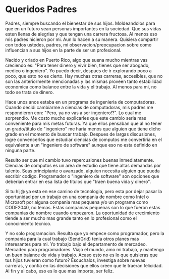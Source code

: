 # Queridos Padres

Padres, siempre buscando el bienestar de sus hijos. Moldeandolos para que en un futuro sean personas
importantes en la sociedad. Que sus vidas esten llenas de alegrias y que tengan una carrera fructosa.
Al menos eso mis padres hicieron por mi. Aun lo hacen a su manera. Quisiera compartir con todos ustedes, padres,
mi observacion/preocupacion sobre como influencian a sus hijos en la parte de ser un profesional.

Nacido y criado en Puerto Rico, algo que suena mucho mientras vas creciendo es: "Para tener dinero y vivir bien, tienes que
ser abogado, medico o ingeniero". Yo puedo decir, despues de ir explorando poco a poco, que esto no es cierto. Hay muchas
otras carreras, accesibles, que no son las anteriormente mencionadas y las mismas proveen tanto estabilidad economica como
balance entre la vida y el trabajo. Al menos para mi, no todo se trata de dinero.

Hace unos anos estaba en un programa de ingenieria de computadoras. Cuando decidi cambiarme a ciencias de computadoras,
mis padres me respondieron con: "Pero, ya no vas a ser ingeniero!?". Lo cual me sorprendio. Me costo mucho explicarles que este cambio
seria mas conveniente para mis metas futuras. Ya que ellos pensaban que al no tener un grado/titulo de "ingeniero" me haria menos
que alguien que tiene dicho grado en el momento de buscar trabajo. Despues de largas discusiones, logre convencerlos
que estudiar ciencias de computos me convertiria en el equivalente a un "ingeniero de software" aunque eso no esta definido
en ninguna parte.

Resulto ser que mi cambio tuvo repercusiones buenas inmediatamente. Ciencias de computos es un area de estudio que tiene altas
demandas por talento. Seas principiante o avanzado, alguien necesita alguien que pueda escribir codigo.
Programador o "ingeniero de software" son opciones que deberian entrar en esa lista de titulos que "traen buena vida y dinero".

Si tu hij@ ya esta en ese camino de tecnologia, pero esta por dejar pasar la oportunidad por un trabajo en una compania de nombre
como Intel o Microsoft por alguna compania mas pequena y/o un programa como CODE2040, no temas. Estas companias pequenas son
lo que fueron estas companias de nombre cuando empezaron. La oportunidad de crecimiento tiende a ser mucho mas grande tanto en lo
profesional como el conocimiento tecnico. 

Y no solo programacion. Resulta que yo empece como programador, pero la compania para la cual trabajo (SendGrid) tenia otros planes mas
interesantes para mi. Yo trabajo bajo el departamento de mercadeo. Mercadeo para programadores. Viajo el mundo, amo mi trabajo, y
mantengo un buen balance de vida y trabajo. Acaso esto no es lo que quisieras que tus hijos tuvieran como futuro? Escuchalos,
investiga sobre nuevas carreras, y confia en las decisiones que ellos creen que le traeran felicidad. Al fin y al cabo, eso es lo
que mas importa, ser feliz.
